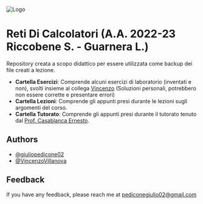 
![Logo](https://images.squarespace-cdn.com/content/v1/60056c48dfad4a3649200fc0/1613294634908-3HTA3TR74HYYSNEIZSIJ/UniCT-Logo.jpg?format=1000w)


# Reti Di Calcolatori (A.A. 2022-23 Riccobene S. - Guarnera L.)

Repository creata a scopo didattico per essere utilizzata come backup dei file creati a lezione.

* **Cartella Esercizi**: Comprende alcuni esercizi di laboratorio (inventati e non), svolti insieme al collega [Vincenzo](https://github.com/VincenzoVillanova/) (Soluzioni personali, potrebbero non essere corrette e presentare errori)
* **Cartella Lezioni**: Comprende gli appunti presi durante le lezioni sugli argomenti del corso.
* **Cartella Tutorato**: Comprende gli appunti presi durante il tutorato tenuto dal [Prof. Casablanca Ernesto](https://github.com/TendTo/Tutorato-Reti-di-Calcolatori).

## Authors

- [@giuliopedicone02](https://www.github.com/giuliopedicone02)
- [@VincenzoVillanova](https://www.github.com/VincenzoVillanova)


## Feedback

If you have any feedback, please reach me at pediconegiulio02@gmail.com


